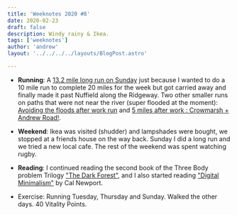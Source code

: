 ```yaml
---
title: 'Weeknotes 2020 #8'
date: 2020-02-23
draft: false
description: Windy rainy & Ikea.
tags: ['weeknotes']
author: 'andrew'
layout: '../../../../layouts/BlogPost.astro'

---
```

- **Running**: A [13.2 mile long run on Sunday](https://www.strava.com/activities/3124339648) just because I wanted to do a 10 mile run to complete 20 miles for the week but got carried away and finally made it past Nuffield along the Ridgeway. Two other smaller runs on paths that were not near the river (super flooded at the moment): [Avoiding the floods after work run](https://www.strava.com/activities/3116912488) and [5 miles after work : Crowmarsh + Andrew Road!](https://www.strava.com/activities/3111100378).

- **Weekend**: Ikea was visited (shudder) and lampshades were bought, we stopped at a friends house on the way back. Sunday I did a long run and we tried a new local cafe. The rest of the weekend was spent watching rugby.

- **Reading**: I continued reading the second book of the Three Body problem Trilogy ["The Dark Forest"](https://www.goodreads.com/book/show/23168817-the-dark-forest), and I also started reading ["Digital Minimalism"](https://www.calnewport.com/books/digital-minimalism/) by Cal Newport.

- Exercise: Running Tuesday, Thursday and Sunday. Walked the other days. 40 Vitality Points.

